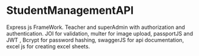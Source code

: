 # StudentManagementAPI
Express js FrameWork. 
Teacher and superAdmin with authorization and authentication.
JOI for validation,
multer for image upload,
passportJS and JWT ,
Bcrypt for password hashing,
swaggerJS for api documentation,
excel js for creating excel sheets.
